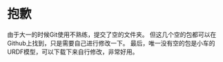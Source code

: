 # 抱歉
由于大一的时候Git使用不熟练，提交了空的文件夹。
但这几个空的包都可以在Github上找到，只是需要自己进行修改一下。
最后，唯一没有空的包是小车的URDF模型，可以下载下来自行修改，非常好用。
